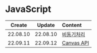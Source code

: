 # JavaScript
|Create|Update|Content|
|:-:|:-:|:--|
|22.08.10|22.08.10|[비동기처리](./asynchronous.md)|
|22.09.11|22.09.12|[Canvas API](./CanvasAPI.md)|